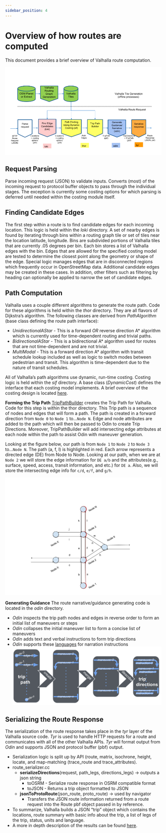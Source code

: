 ```yaml
---
sidebar_position: 4
---
```


# Overview of how routes are computed
This document provides a brief overview of Valhalla route computation.


![](images/route_diagram.png)

## Request Parsing
  Parse incoming request (JSON) to validate inputs. Converts (most) of the incoming request to protocol buffer objects to pass through the individual stages. The exception is currently some costing options for which parsing is deferred until needed within the costing module itself.
## Finding Candidate Edges
  The first step within a route is to find candidate edges for each incoming location. This logic is held within the *loki* directory. A set of nearby edges is found by iterating through bins within a routing graph tile or set of tiles near the location latitude, longitude. Bins are subdivided portions of Valhalla tiles that are currently .05 degrees per bin. Each bin stores a list of Valhalla edges with the bin. Edges that are allowed for the specified costing model are tested to determine the closest point along the geometry or shape of the edge. Special logic manages edges that are in disconnected regions which frequently occur in OpenStreetMap data. Additional candidate edges may be created in these cases. In addition, other filters such as filtering by heading can optionally be applied to narrow the set of candidate edges. 
## Path Computation
  Valhalla uses a couple different algorithms to generate the route path.  Code for these algorithms is held within the *thor* directory. They are all flavors of Dijkstra’s algorithm. The following classes are derived from *PathAlgorithm* (base class defining the route path interface):
  
  - *UnidirectionalAStar* - This is a forward _OR_ reverse direction A\* algorithm which is currently used for time-dependent routing and trivial paths.
  - *BidirectionalAStar* - This is a bidirectional A\* algorithm used for routes that are not time-dependent and are not trivial.
  - *MultiModal* - This is a forward direction A\* algorithm with transit schedule lookup included as well as logic to switch modes between pedestrian and transit. This algorithm is time-dependent due to the nature of transit schedules.


  All of Valhalla’s path algorithms use dynamic, run-time costing. Costing logic is held within the *sif* directory. A base class (*DynamicCost*) defines the interface that each costing model implements.  A brief overview of the costing design is located [here](sif/dynamic-costing.md). 

**Forming the Trip Path**
[TripPathBuilder](https://github.com/valhalla/valhalla/blob/master/src/thor/trippathbuilder.cc#L516) creates the Trip Path for Valhalla.  Code for this step is within the thor directory. This Trip path is a sequence of nodes and edges that will form a path.  The path is created in a forward direction from `Node 0` to `Node 1` to...`Node N`.  Edge and node attributes are added to the path which will then be passed to Odin to create Trip Directions.  Moreover, TripPathBuilder will add intersecting edge attributes at each node within the path to assist Odin with maneuver generation. 

Looking at the figure below, our path is from `Node 1` to `Node 2` to `Node 3` to...`Node N`.  The path (a, f, l) is highlighted in red.  Each arrow represents a directed edge (DE) from Node to Node. Looking at our path, when we are at `Node 2` we will store the edge information for `DE a/b` and the attributes(e.g., surface, speed, access, transit information, and etc.) for `DE a`.  Also, we will store the intersecting edge info for `c/d`, `e/f`, and `g/h`. 

![](images/trip_path_builder.jpg)


**Generating Guidance**
The route narrative/guidance generating code is located in the *odin* directory.

  - *Odin* inspects the trip path nodes and edges in reverse order to form an initial list of maneuvers or steps
  - *Odin* collapses the initial maneuver list to form a concise list of maneuvers
  - *Odin* adds text and verbal instructions to form trip directions
  - *Odin* supports these [languages](api/turn-by-turn/api-reference.md#supported-language-tags) for narration instructions
![](images/GeneratingGuidanceProcess.png)



## Serializing the Route Response
  The serialization of the route response takes place in the *tyr* layer of the Valhalla source code. *Tyr* is used to handle HTTP requests for a route and communicates with all of the other Valhalla APIs.  *Tyr* will format output from *Odin* and supports JSON and protocol buffer (pbf) output.
  
  - Serialization logic is split up by API (route, matrix, isochrone, height, locate, and map-matching (trace_route and trace_attributes).
  - route_serializer.cc 
    - **serializeDirections**(request, path_legs, directions_legs) → outputs a json string
      - toOSRM - Serialize route response in OSRM compatible format
      - toJSON - Returns a trip object formatted to JSON
    - **jsonToProtoRoute**(json_route, proto_route) → used by navigator
      - Transfers the JSON route information returned from a route request into the Route pbf object passed in by reference.
  - To summarize, Valhalla builds a JSON “trip” object which contains the locations, route summary with basic info about the trip, a list of legs of the trip, status, units and language.
  - A more in depth description of the results can be found [here](api/turn-by-turn/api-reference.md#outputs-of-a-route).

